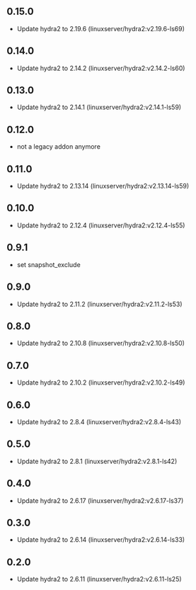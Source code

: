 ## 0.15.0

 - Update hydra2 to 2.19.6 (linuxserver/hydra2:v2.19.6-ls69)

## 0.14.0

 - Update hydra2 to 2.14.2 (linuxserver/hydra2:v2.14.2-ls60)

## 0.13.0

 - Update hydra2 to 2.14.1 (linuxserver/hydra2:v2.14.1-ls59)

## 0.12.0

 - not a legacy addon anymore

## 0.11.0

 - Update hydra2 to 2.13.14 (linuxserver/hydra2:v2.13.14-ls59)

## 0.10.0

 - Update hydra2 to 2.12.4 (linuxserver/hydra2:v2.12.4-ls55)

## 0.9.1

 - set snapshot_exclude

## 0.9.0

 - Update hydra2 to 2.11.2 (linuxserver/hydra2:v2.11.2-ls53)

## 0.8.0

 - Update hydra2 to 2.10.8 (linuxserver/hydra2:v2.10.8-ls50)

## 0.7.0

 - Update hydra2 to 2.10.2 (linuxserver/hydra2:v2.10.2-ls49)

## 0.6.0

 - Update hydra2 to 2.8.4 (linuxserver/hydra2:v2.8.4-ls43)

## 0.5.0

 - Update hydra2 to 2.8.1 (linuxserver/hydra2:v2.8.1-ls42)

## 0.4.0

 - Update hydra2 to 2.6.17 (linuxserver/hydra2:v2.6.17-ls37)

## 0.3.0

 - Update hydra2 to 2.6.14 (linuxserver/hydra2:v2.6.14-ls33)

## 0.2.0

 - Update hydra2 to 2.6.11 (linuxserver/hydra2:v2.6.11-ls25)